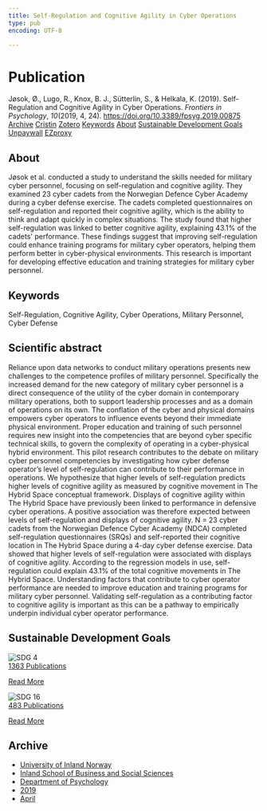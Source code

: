 ```yaml
---
title: Self-Regulation and Cognitive Agility in Cyber Operations
type: pub
encoding: UTF-8

---
```

<h1>Publication</h1>
<article id="csl-bib-container-VH4XLXZ3" class="csl-bib-container">
  <div class="csl-bib-body"> <div class="csl-entry">Jøsok, Ø., Lugo, R., Knox, B. J., Sütterlin, S., &#38; Helkala, K. (2019). Self-Regulation and Cognitive Agility in Cyber Operations. <i>Frontiers in Psychology</i>, <i>10</i>(2019, 4, 24). <a href="https://doi.org/10.3389/fpsyg.2019.00875">https://doi.org/10.3389/fpsyg.2019.00875</a></div> </div>
  <div class="csl-bib-buttons">
    <a href="#taxonomy-article-VH4XLXZ3" alt="archive" class="csl-bib-button">Archive</a>
    <a href="https://app.cristin.no/results/show.jsf?id=1691375" alt="Cristin" class="csl-bib-button">Cristin</a>
    <a href="http://zotero.org/groups/5881554/items/VH4XLXZ3" alt="Zotero" class="csl-bib-button">Zotero</a>
    <a href="#keywords-article-VH4XLXZ3" alt="keywords" class="csl-bib-button">Keywords</a>
    <a href="#about-article-VH4XLXZ3" alt="about_pub" class="csl-bib-button">About</a>
    <a href="#sdg-article-VH4XLXZ3" alt="sdg" class="csl-bib-button">Sustainable Development Goals</a>
    <a href="https://www.frontiersin.org/articles/10.3389/fpsyg.2019.00875/pdf" alt="Unpaywall" class="csl-bib-button">Unpaywall</a>
    <a href="https://www.frontiersin.org/articles/10.3389/fpsyg.2019.00875/pdf" alt="EZproxy" class="csl-bib-button">EZproxy</a>
  </div>
  <div id="csl-bib-meta-container-VH4XLXZ3"></div>
</article>
<div id="csl-bib-meta-VH4XLXZ3" class="csl-bib-meta">
  <article id="about-article-VH4XLXZ3" class="about_pub-article">
    <h1>About</h1>
    Jøsok et al. conducted a study to understand the skills needed for military cyber personnel, focusing on self-regulation and cognitive agility. They examined 23 cyber cadets from the Norwegian Defence Cyber Academy during a cyber defense exercise. The cadets completed questionnaires on self-regulation and reported their cognitive agility, which is the ability to think and adapt quickly in complex situations. The study found that higher self-regulation was linked to better cognitive agility, explaining 43.1% of the cadets' performance. These findings suggest that improving self-regulation could enhance training programs for military cyber operators, helping them perform better in cyber-physical environments. This research is important for developing effective education and training strategies for military cyber personnel.
  </article>
  <article id="keywords-article-VH4XLXZ3" class="keywords-article">
    <h1>Keywords</h1>
    Self-Regulation, Cognitive Agility, Cyber Operations, Military Personnel, Cyber Defense
  </article>
  <article id="abstract-article-VH4XLXZ3" class="abstract-article">
    <h1>Scientific abstract</h1>
    Reliance upon data networks to conduct military operations presents new challenges to the competence profiles of military personnel. Specifically the increased demand for the new category of military cyber personnel is a direct consequence of the utility of the cyber domain in contemporary military operations, both to support leadership processes and as a domain of operations on its own. The conflation of the cyber and physical domains empowers cyber operators to influence events beyond their immediate physical environment. Proper education and training of such personnel requires new insight into the competencies that are beyond cyber specific technical skills, to govern the complexity of operating in a cyber-physical hybrid environment. This pilot research contributes to the debate on military cyber personnel competencies by investigating how cyber defense operator’s level of self-regulation can contribute to their performance in operations. We hypothesize that higher levels of self-regulation predicts higher levels of cognitive agility as measured by cognitive movement in The Hybrid Space conceptual framework. Displays of cognitive agility within The Hybrid Space have previously been linked to performance in defensive cyber operations. A positive association was therefore expected between levels of self-regulation and displays of cognitive agility. N = 23 cyber cadets from the Norwegian Defence Cyber Academy (NDCA) completed self-regulation questionnaires (SRQs) and self-reported their cognitive location in The Hybrid Space during a 4-day cyber defense exercise. Data showed that higher levels of self-regulation were associated with displays of cognitive agility. According to the regression models in use, self-regulation could explain 43.1% of the total cognitive movements in The Hybrid Space. Understanding factors that contribute to cyber operator performance are needed to improve education and training programs for military cyber personnel. Validating self-regulation as a contributing factor to cognitive agility is important as this can be a pathway to empirically underpin individual cyber operator performance.
  </article>
  <article id="sdg-article-VH4XLXZ3" class="sdg-article">
    <h1>Sustainable Development Goals</h1>
    <div class="sdg-container"><div id="sdg4" class="sdg">
        <img src="{{< params subfolder >}}images/sdg/sdg04_en.png" class="image" alt="SDG 4">
        <div class="sdg-overlay">
          <a href="{{< params subfolder >}}en/archive/?sdg=4#archive" class="sdg-publication-count"><span>1363</span> Publications</a>
          <p><a href="https://sdgs.un.org/goals/goal4" class="sdg-read-more">Read More</a></p>
        </div>
      </div> <div id="sdg16" class="sdg">
        <img src="{{< params subfolder >}}images/sdg/sdg16_en.png" class="image" alt="SDG 16">
        <div class="sdg-overlay">
          <a href="{{< params subfolder >}}en/archive/?sdg=16#archive" class="sdg-publication-count"><span>483</span> Publications</a>
          <p><a href="https://sdgs.un.org/goals/goal16" class="sdg-read-more">Read More</a></p>
        </div>
      </div></div>
  </article>
  <article id="taxonomy-article-VH4XLXZ3" class="taxonomy-article">
    <h1>Archive</h1>
    <ul>
      <li><a href="{{< params subfolder >}}en/archive/?key=3DCRN523">University of Inland Norway</a></li>
      <li><a href="{{< params subfolder >}}en/archive/?key=DU8Q9LN9">Inland School of Business and Social Sciences</a></li>
      <li><a href="{{< params subfolder >}}en/archive/?key=KTD9NXA8">Department of Psychology</a></li>
      <li><a href="{{< params subfolder >}}en/archive/?key=37B43Z6Y">2019</a></li>
      <li><a href="{{< params subfolder >}}en/archive/?key=GTQEEE82">April</a></li>
    </ul>
  </article>
</div>
